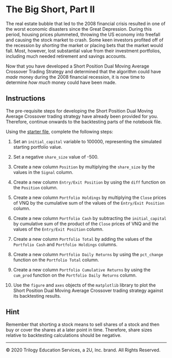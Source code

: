 # The Big Short, Part II

The real estate bubble that led to the 2008 financial crisis resulted in one of the worst economic disasters since the Great Depression. During this period, housing prices plummeted, throwing the US economy into freefall and causing the stock market to crash. Some keen investors profited off of the recession by *shorting* the market or placing bets that the market would fall. Most, however, lost substantial value from their investment portfolios, including much needed retirement and savings accounts.

Now that you have developed a Short Position Dual Moving Average Crossover Trading Strategy and determined that the algorithm could have *made* money during the 2008 financial recession, it is now time to determine *how much* money could have been made.

## Instructions

The pre-requisite steps for developing the Short Position Dual Moving Average Crossover trading strategy have already been provided for you. Therefore, continue onwards to the backtesting parts of the notebook file.

Using the [starter file](Unsolved/the_big_short_part_2.ipynb), complete the following steps:

1. Set an `initial_capital` variable to 100000, representing the simulated starting portfolio value.

2. Set a negative `share_size` value of -500.

3. Create a new column `Position` by multiplying the `share_size` by the values in the `Signal` column.

4. Create a new column `Entry/Exit Position` by using the `diff` function on the `Position` column.

5. Create a new column `Portfolio Holdings` by multiplying the `Close` prices of VNQ by the cumulative sum of the values of the `Entry/Exit Position` column.

6. Create a new column `Portfolio Cash` by subtracting the `initial_capital` by cumulative sum of the product of the `Close` prices of VNQ and the values of the `Entry/Exit Position` column.

7. Create a new column `Portfolio Total` by adding the values of the `Portfolio Cash` and `Portfolio Holdings` columns.

8. Create a new column `Portfolio Daily Returns` by using the `pct_change` function on the `Portfolio Total` column.

9. Create a new column `Portfolio Cumulative Returns` by using the `cum_prod` function on the `Portfolio Daily Returns` column.

10. Use the `figure` and `axes` objects of the `matplotlib` library to plot the Short Position Dual Moving Average Crossover trading strategy against its backtesting results.

## Hint

Remember that shorting a stock means to sell shares of a stock and then buy or cover the shares at a later point in time. Therefore, share sizes relative to backtesting calculations should be negative.

---

© 2020 Trilogy Education Services, a 2U, Inc. brand. All Rights Reserved.
